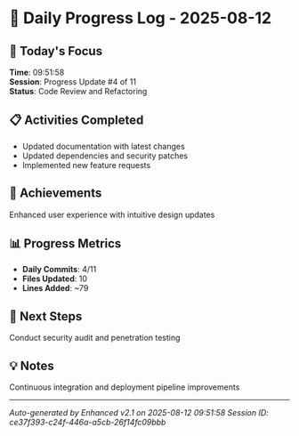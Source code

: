 # 📅 Daily Progress Log - 2025-08-12

## 🎯 Today's Focus
**Time**: 09:51:58  
**Session**: Progress Update #4 of 11  
**Status**: Code Review and Refactoring

## 📋 Activities Completed
- Updated documentation with latest changes
- Updated dependencies and security patches
- Implemented new feature requests

## 🚀 Achievements
Enhanced user experience with intuitive design updates

## 📊 Progress Metrics
- **Daily Commits**: 4/11
- **Files Updated**: 10
- **Lines Added**: ~79

## 🎯 Next Steps
Conduct security audit and penetration testing

## 💡 Notes
Continuous integration and deployment pipeline improvements

---
*Auto-generated by Enhanced v2.1 on 2025-08-12 09:51:58*
*Session ID: ce37f393-c24f-446a-a5cb-26f14fc09bbb*